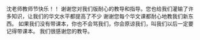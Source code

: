 沈老师教师节快乐！！
谢谢您对我们版耐心的教导和指导。您也给我们灌输了许多知识，让我们的华文水平都提高了不少
谢谢您每个华文课都耐心地教我们新东西。
如果我们没有带课本，你也不会骂我们，你会原谅我们，叫我们以后一定要记得带课本。
我们很感谢您的教导。


